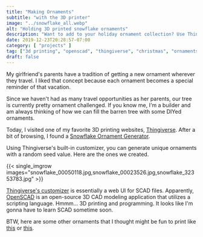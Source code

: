 ```yaml
---
title: "Making Ornaments"
subtitle: "with the 3D printer"
image: "../snowflake_all.webp"
alt: "Holding 3D printed snowflake ornaments"
description: "Want to add to your holiday ornament collection? Use Thingiverse and your 3D printer to add more options on your tree."
date: 2019-12-23T20:28:57-07:00
category: [ "projects" ]
tag: ["3d printing", "openscad", "thingiverse", "christmas", "ornaments" ]
draft: false
---
```


My girlfriend's parents have a tradition of getting a new ornament wherever they travel. I liked that concept because each ornament becomes a special reminder of that vacation.

Since we haven't had as many travel opportunities as her parents, our tree is currently pretty ornament challenged. If you know me, I'm a builder and am always thinking of how we can fill the barren tree with some DIYed ornaments.

Today, I visited one of my favorite 3D printing websites, [Thingiverse](https://www.thingiverse.com/).  After a bit of browsing, I found a [Snowflake Ornament Generator](https://www.thingiverse.com/thing:188481).

Using Thingiverse's built-in customizer, you can generate unique ornaments with a random seed value.  Here are the ones we created.

{{< single_imgrow images="snowflake_00050118.jpg,snowflake_00023526.jpg,snowflake_32353783.jpg" >}} 

[Thingiverse's customizer](https://www.thingiverse.com/customizer) is essentially a web UI for SCAD files.  Apparently, [OpenSCAD](https://openscad.org/) is an open-source 3D CAD modeling application that utilizes a scripting language. Hmmm... 3D printing and programming. It looks like I'm gonna have to learn SCAD sometime soon.

BTW, here are some other ornaments that I thought might be fun to print like [this](https://www.thingiverse.com/thing:563396) or [this](https://www.thingiverse.com/thing:2739855).
